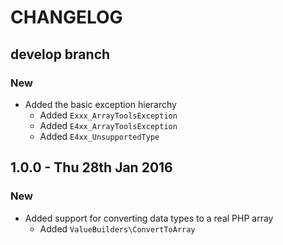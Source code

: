 # CHANGELOG

## develop branch

### New

* Added the basic exception hierarchy
  - Added `Exxx_ArrayToolsException`
  - Added `E4xx_ArrayToolsException`
  - Added `E4xx_UnsupportedType`

## 1.0.0 - Thu 28th Jan 2016

### New

* Added support for converting data types to a real PHP array
  - Added `ValueBuilders\ConvertToArray`